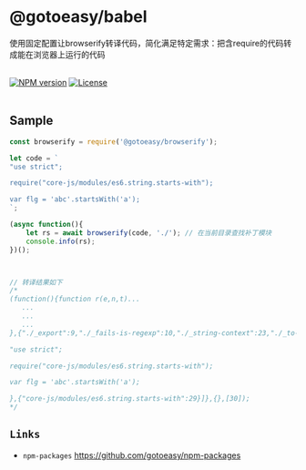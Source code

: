 # @gotoeasy/babel
使用固定配置让browserify转译代码，简化满足特定需求：把含require的代码转成能在浏览器上运行的代码
<br>
<br>

[![NPM version](https://img.shields.io/npm/v/@gotoeasy/browserify.svg)](https://www.npmjs.com/package/@gotoeasy/browserify)
[![License](https://img.shields.io/badge/License-Apache%202-brightgreen.svg)](http://www.apache.org/licenses/LICENSE-2.0)
<br>
<br>



## Sample
```js
const browserify = require('@gotoeasy/browserify');

let code = `
"use strict";

require("core-js/modules/es6.string.starts-with");

var flg = 'abc'.startsWith('a');
`;

(async function(){
    let rs = await browserify(code, './'); // 在当前目录查找补丁模块
    console.info(rs);
})();



// 转译结果如下
/*
(function(){function r(e,n,t)...
   ...
   ...
   ...
},{"./_export":9,"./_fails-is-regexp":10,"./_string-context":23,"./_to-length":25}],30:[function(require,module,exports){

"use strict";

require("core-js/modules/es6.string.starts-with");

var flg = 'abc'.startsWith('a');

},{"core-js/modules/es6.string.starts-with":29}]},{},[30]);
*/
```



## `Links`
* `npm-packages` https://github.com/gotoeasy/npm-packages

